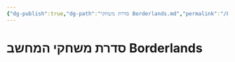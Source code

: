 ```yaml
---
{"dg-publish":true,"dg-path":"סדרת משחקי Borderlands.md","permalink":"/borderlands/","contentClasses":"rtl"}
---
```





# סדרת משחקי המחשב Borderlands


 
